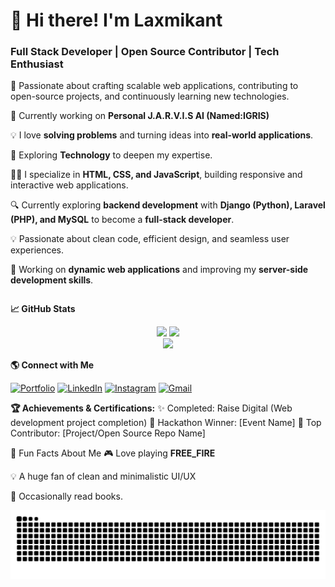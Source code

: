<div style="display: flex; align-items: center; justify-content: space-between;">  
  <div>
    <h1>🚀 Hi there! I'm Laxmikant</h1>
    <h3>Full Stack Developer | Open Source Contributor | Tech Enthusiast</h3>
    <p>🌱 Passionate about crafting scalable web applications, contributing to open-source projects, and continuously learning new technologies.</p>
    <p>🔭 Currently working on <b>Personal J.A.R.V.I.S AI (Named:IGRIS)</b></p>
    <p>💡 I love <b>solving problems</b> and turning ideas into <b>real-world applications</b>.</p>
    <p>📖 Exploring <b>Technology</b> to deepen my expertise.</p>
    <p>👨‍💻 I specialize in <b>HTML, CSS, and JavaScript</b>, building responsive and interactive web applications.</p>
    <p>🔍 Currently exploring <b>backend development</b> with <b>Django (Python), Laravel (PHP), and MySQL</b> to become a <b>full-stack developer</b>.</p>  
    <p>💡 Passionate about clean code, efficient design, and seamless user experiences.</p>
    <p>🚀 Working on <b>dynamic web applications</b> and improving my <b>server-side development skills</b>.</p>  
  </div>

</div>

**📈 GitHub Stats**
<div align="center"> <img src="https://github-readme-stats.vercel.app/api?username=LAXMIKANT02&show_icons=true&theme=dark&count_private=true" width="48%" /> <img src="https://github-readme-streak-stats.herokuapp.com/?user=LAXMIKANT02&theme=dark" width="48%" /> </div> <div align="center"> <img src="https://github-readme-stats.vercel.app/api/top-langs/?username=LAXMIKANT02&layout=compact&theme=dark" width="40%" /> </div>



**🌎 Connect with Me**

[![Portfolio](https://img.shields.io/badge/-Portfolio-blue?style=flat-square&logo=appveyor)](https://your-portfolio-link)
[![LinkedIn](https://img.shields.io/badge/-LinkedIn-blue?style=flat-square&logo=linkedin)](https://www.linkedin.com/in/laxmikant-dadagi-b559b332a)
[![Instagram](https://img.shields.io/badge/-Instagram-E4405F?style=flat-square&logo=instagram&logoColor=white)](https://instagram.com/dadagi_huduga_02)
[![Gmail](https://img.shields.io/badge/-Gmail-red?style=flat-square&logo=gmail&logoColor=white)](mailto:laxmikantdadagi@gmail.com)


**🏆 Achievements & Certifications:**
✨ Completed: Raise Digital (Web development project completion) 
🚀 Hackathon Winner: [Event Name]
🎯 Top Contributor: [Project/Open Source Repo Name]

🎨 Fun Facts About Me
🎮 Love playing **FREE_FIRE**

💡 A huge fan of clean and minimalistic UI/UX

🎤 Occasionally read books.

<picture>
  <source media="(prefers-color-scheme: dark)" srcset="https://raw.githubusercontent.com/Laxmikant02/Laxmikant02/output/github-snake-dark.svg">
  <source media="(prefers-color-scheme: light)" srcset="https://raw.githubusercontent.com/Laxmikant02/Laxmikant02/output/github-snake-light.svg">
  <img alt="GitHub Snake Animation" src="https://raw.githubusercontent.com/Laxmikant02/Laxmikant02/output/github-snake.svg">
</picture>
